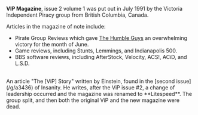 **VIP Magazine**, issue 2 volume 1 was put out in July 1991 by the Victoria Independent Piracy group from British Columbia, Canada.

Articles in the magazine of note include:

- Pirate Group Reviews which gave [The Humble Guys](/g/the-humble-guys) an overwhelming victory for the month of June.
- Game reviews, including Stunts, Lemmings, and Indianapolis 500.
- BBS software reviews, including AfterStock, Velocity, ACS!, ACiD, and L.S.D.

<br>
An article "The [ViP] Story" written by Einstein, found in the [second issue](/g/a3436) of Insanity. He writes, after the ViP issue #2, a change of leadership occurred and the magazine was renamed to **Litespeed**. The group split, and then both the original ViP and the new magazine were dead.